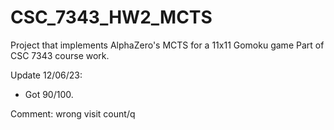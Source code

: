 # CSC_7343_HW2_MCTS
Project that implements AlphaZero's MCTS for a 11x11 Gomoku game
Part of CSC 7343 course work.

Update 12/06/23:
* Got 90/100. 

Comment: wrong visit count/q
